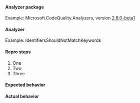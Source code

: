 #### Analyzer package

Example: Microsoft.CodeQuality.Analyzers, version [2.6.0-beta1](https://www.nuget.org/packages/Microsoft.CodeQuality.Analyzers/2.6.0-beta1)

#### Analyzer

Example: IdentifiersShouldNotMatchKeywords

#### Repro steps

1. One
1. Two
1. Three

#### Expected behavior

#### Actual behavior
